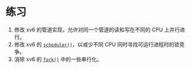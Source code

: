 # 练习

1. 修改 xv6 的管道实现，允许对同一个管道的读和写在不同的 CPU 上并行进行。
2. 修改 xv6 的 [`scheduler()`](/source/xv6-riscv/kernel/proc.c.md#scheduler-kernel-proc-c)，以减少不同 CPU 同时寻找可运行进程时的锁竞争。
3. 消除 xv6 的 [`fork()`](/source/xv6-riscv/kernel/sysproc.c.md#fork-kernel-sysproc-c) 中的一些串行化。